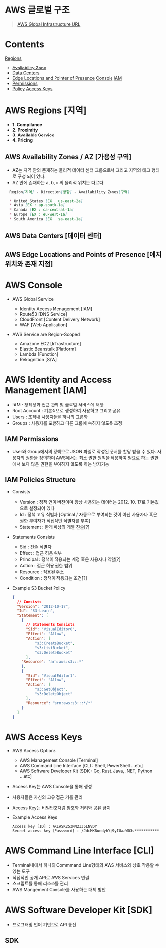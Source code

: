 # AWS 글로벌 구조
> [AWS Global Infrastructure URL](https://infrastructure.aws/)

# Contents
[Regions](#aws-regions-지역)
  * [Avaliability Zone](#aws-availability-zones--az-가용성-구역)
  * [Data Centers](-)
  * [Edge Locations and Pointer of Presence](-)
[Console](#aws-console)
[IAM](#aws-identity-and-access-management-iam)
  * [Permissions](#iam-permissions)
  * [Policy](#iam-policies-structure)
[Access Keys](#aws-access-keys)

# AWS Regions [지역]
  - **1. Compilance**
  - **2. Proximity**
  - **3. Available Service**
  - **4. Pricing**

## AWS Availability Zones / AZ [가용성 구역]
* AZ는 지역 안의 존재하는 물리적 데이터 센터 그룹으로서 그리고 지역의 태그 형태로 구성 되어 있다.
* AZ 안에 존재하는 a, b, c 의 물리적 위치는 다르다

```md
  Region[지역] - Direction[방향] - Availability Zones[구역]

  * United States [EX : us-east-2a]
  * Asia [EX : ap-south-1a]
  * Canada [EX : ca-central-1a]
  * Europe [EX : eu-west-1a]
  * South America [EX : sa-east-1a]
```

## AWS Data Centers [데이터 센터]

## AWS Edge Locations and Points of Presence [에지 위치와 존재 지점]

# AWS Console
* AWS Global Service
  - Identity Access Menagement [IAM]
  - Route53 [DNS Service]
  - CloudFront [Content Delivery Network]
  - WAF [Web Application]

* AWS Service are Region-Scoped
  - Amazone EC2 [Infrastructure]
  - Elastic Beanstalk [Platform]
  - Lambda [Function]
  - Rekognition [S/W]


# AWS Identity and Access Management [IAM]
* IAM : 정체성과 접근 관리 및 글로벌 서비스에 해당
* Root Account : 기본적으로 생성하여 사용하고 그리고 공유
* Users : 조직내 사용자들을 하나의 그룹화
* Groups : 사용자를 포함하고 다른 그룹에 속하지 않도록 조정

## IAM Permissions
* User와 Group에서의 정책으로 JSON 파일로 작성된 문서를 할당 받을 수 있다. 사용자의 권한을 정의하며 AWS에서는 최소 권한 원칙을 적용하여 필요로 하는 권한에서 보다 많은 권한을 부여하지 않도록 하는 방지기능

## IAM Policies Structure
* Consists
  - Version : 정책 언어 버전이며 항상 사용되는 데이터는 2012. 10. 17로 기본값으로 설정되어 있다.
  - Id : 정책 고유 식별자 [Optinal / 자동으로 부여되는 것이 아닌 사용자나 혹은 권한 부여자가 직접적인 식별자를 부여]
  - Statement : 한개 이상의 개별 진술[?]

* Statements Consists
  - Sid : 진술 식별자
  - Effect : 접근 허용 여부
  - Principal : 정책이 적용되는 계정 혹은 사용자나 역할[?]
  - Action : 접근 허용 권한 범위
  - Resource : 적용된 주소
  - Condition : 정책이 적용되는 조건[?]

* Example S3 Bucket Policy
  ```json
  {
    // Consists
    "Version": "2012-10-17",
    "Id": "S3-Learn",
    "Statement": [
      {
        // Statements Consists
        "Sid": "VisualEditor0",
        "Effect": "Allow",
        "Action": [
            "s3:CreateBucket",
            "s3:ListBucket",
            "s3:DeleteBucket"
        ],
      "Resource": "arn:aws:s3:::*"
      },
      {
        "Sid": "VisualEditor1",
        "Effect": "Allow",
        "Action": [
            "s3:GetObject",
            "s3:DeleteObject"
        ],
        "Resource": "arn:aws:s3:::*/*"
      }
    ]
  }
  ```

# AWS Access Keys
* AWS Access Options
  * AWS Management Console [Terminal]
  * AWS Command Line Interface [CLI : Shell, PowerShell ...etc]
  * AWS Software Developer Kit [SDK : Go, Rust, Java, .NET, Python ...etc]
* Access Key는 AWS Console을 통해 생성
* 사용자들은 자신의 고유 접근 키를 관리
* Access Key는 비밀번호처럼 암호화 처리와 공유 금지

* Example Access Keys
  ```pem
  Access key [ID] : AKIASK253MN2IJ5LNVDY
  Secret access key [Password] : /JdcMK8uedyhYj9yIUaaW03s***********
  ```

# AWS Command Line Interface [CLI]
* Terminal내에서 하나의 Commmand Line형태의 AWS 서비스와 상호 작용할 수 있는 도구
* 직접적인 공개 API로 AWS Services 연결
* 스크립트를 통해 리소스를 관리
* AWS Mangement Console를 사용하는 대체 방안

# AWS Software Developer Kit [SDK]
* 프로그래밍 언어 기반으로 API 통신

## SDK 